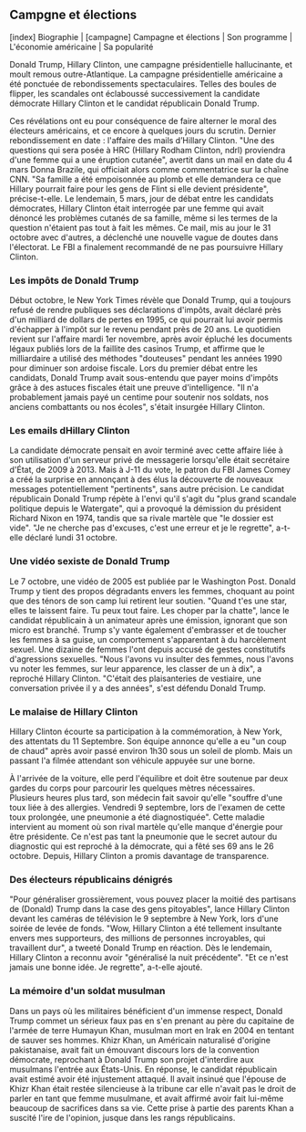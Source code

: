 ## Campgne et élections

[index] Biographie | [campagne] Campagne et élections | Son programme | L'économie américaine | Sa popularité

Donald Trump, Hillary Clinton, une campagne présidentielle hallucinante, et moult remous outre-Atlantique. La campagne présidentielle américaine a été ponctuée de rebondissements spectaculaires. Telles des boules de flipper, les scandales ont éclaboussé successivement la candidate démocrate Hillary Clinton et le candidat républicain Donald Trump.

Ces révélations ont eu pour conséquence de faire alterner le moral des électeurs américains, et ce encore à quelques jours du scrutin. Dernier rebondissement en date : l'affaire des mails d’Hillary Clinton. "Une des questions qui sera posée à HRC (Hillary Rodham Clinton, ndrl) proviendra d'une femme qui a une éruption cutanée", avertit dans un mail en date du 4 mars Donna Brazile, qui officiait alors comme commentatrice sur la chaîne CNN. "Sa famille a été empoisonnée au plomb et elle demandera ce que Hillary pourrait faire pour les gens de Flint si elle devient présidente", précise-t-elle. 
Le lendemain, 5 mars, jour de débat entre les candidats démocrates, Hillary Clinton était interrogée par une femme qui avait dénoncé les problèmes cutanés de sa famille, même si les termes de la question n'étaient pas tout à fait les mêmes. Ce mail, mis au jour le 31 octobre avec d'autres, a déclenché une nouvelle vague de doutes dans l'électorat. Le FBI a finalement recommandé de ne pas poursuivre Hillary Clinton.

### Les impôts de Donald Trump

Début octobre, le New York Times révèle que Donald Trump, qui a toujours refusé de rendre publiques ses déclarations d'impôts, avait déclaré près d'un milliard de dollars de pertes en 1995, ce qui pourrait lui avoir permis d'échapper à l'impôt sur le revenu pendant près de 20 ans. Le quotidien revient sur l'affaire mardi 1er novembre, après avoir épluché les documents légaux publiés lors de la faillite des casinos Trump, et affirme que le milliardaire a utilisé des méthodes "douteuses" pendant les années 1990 pour diminuer son ardoise fiscale. Lors du premier débat entre les candidats, Donald Trump avait sous-entendu que payer moins d'impôts grâce à des astuces fiscales était une preuve d'intelligence. "Il n'a probablement jamais payé un centime pour soutenir nos soldats, nos anciens combattants ou nos écoles", s'était insurgée Hillary Clinton.

### Les emails dHillary Clinton

La candidate démocrate pensait en avoir terminé avec cette affaire liée à son utilisation d'un serveur privé de messagerie lorsqu'elle était secrétaire d'État, de 2009 à 2013. Mais à J-11 du vote, le patron du FBI James Comey a créé la surprise en annonçant à des élus la découverte de nouveaux messages potentiellement "pertinents", sans autre précision. Le candidat républicain Donald Trump répète à l'envi qu'il s'agit du "plus grand scandale politique depuis le Watergate", qui a provoqué la démission du président Richard Nixon en 1974, tandis que sa rivale martèle que "le dossier est vide". "Je ne cherche pas d'excuses, c'est une erreur et je le regrette", a-t-elle déclaré lundi 31 octobre.

### Une vidéo sexiste de Donald Trump

Le 7 octobre, une vidéo de 2005 est publiée par le Washington Post. Donald Trump y tient des propos dégradants envers les femmes, choquant au point que des ténors de son camp lui retirent leur soutien. "Quand t'es une star, elles te laissent faire. Tu peux tout faire. Les choper par la chatte", lance le candidat républicain à un animateur après une émission, ignorant que son micro est branché. Trump s'y vante également d'embrasser et de toucher les femmes à sa guise, un comportement s'apparentant à du harcèlement sexuel. Une dizaine de femmes l'ont depuis accusé de gestes constitutifs d'agressions sexuelles. "Nous l'avons vu insulter des femmes, nous l'avons vu noter les femmes, sur leur apparence, les classer de un à dix", a reproché Hillary Clinton. "C'était des plaisanteries de vestiaire, une conversation privée il y a des années", s'est défendu Donald Trump.

### Le malaise de Hillary Clinton

Hillary Clinton écourte sa participation à la commémoration, à New York, des attentats du 11 Septembre. Son équipe annonce qu'elle a eu "un coup de chaud" après avoir passé environ 1h30 sous un soleil de plomb. 
Mais un passant l'a filmée attendant son véhicule appuyée sur une borne. 

À l'arrivée de la voiture, elle perd l'équilibre et doit être soutenue par deux gardes du corps pour parcourir les quelques mètres nécessaires.  
Plusieurs heures plus tard, son médecin fait savoir qu'elle "souffre d'une toux liée à des allergies. Vendredi 9 septembre, lors de l'examen de cette toux prolongée, une pneumonie a été diagnostiquée". Cette maladie intervient au moment où son rival martèle qu'elle manque d'énergie pour être présidente. Ce n'est pas tant la pneumonie que le secret autour du diagnostic qui est reproché à la démocrate, qui a fêté ses 69 ans le 26 octobre. Depuis, Hillary Clinton a promis davantage de transparence.

### Des électeurs républicains dénigrés

"Pour généraliser grossièrement, vous pouvez placer la moitié des partisans de (Donald) Trump dans la case des gens pitoyables", lance Hillary Clinton devant les caméras de télévision le 9 septembre à New York, lors d'une soirée de levée de fonds. "Wow, Hillary Clinton a été tellement insultante envers mes supporteurs, des millions de personnes incroyables, qui travaillent dur", a tweeté Donald Trump en réaction. 
Dès le lendemain, Hillary Clinton a reconnu avoir "généralisé la nuit précédente". "Et ce n'est jamais une bonne idée. Je regrette", a-t-elle ajouté.

### La mémoire d'un soldat musulman

Dans un pays où les militaires bénéficient d'un immense respect, Donald Trump commet un sérieux faux pas en s'en prenant au père du capitaine de l'armée de terre Humayun Khan, musulman mort en Irak en 2004 en tentant de sauver ses hommes. Khizr Khan, un Américain naturalisé d'origine pakistanaise, avait fait un émouvant discours lors de la convention démocrate, reprochant à Donald Trump son projet d'interdire aux musulmans l'entrée aux États-Unis. 
En réponse, le candidat républicain avait estimé avoir été injustement attaqué. Il avait insinué que l'épouse de Khizr Khan était restée silencieuse à la tribune car elle n'avait pas le droit de parler en tant que femme musulmane, et avait affirmé avoir fait lui-même beaucoup de sacrifices dans sa vie. Cette prise à partie des parents Khan a suscité l'ire de l'opinion, jusque dans les rangs républicains.
